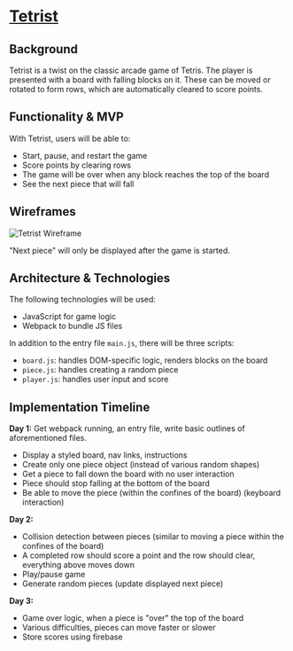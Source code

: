 # [Tetrist](http://www.andrewjgregoryajg.com/Tetrist/)

## Background

Tetrist is a twist on the classic arcade game of Tetris. The player is presented with a board with falling blocks on it. These can be moved or rotated to form rows, which are automatically cleared to score points.

## Functionality & MVP

With Tetrist, users will be able to:
  * Start, pause, and restart the game
  * Score points by clearing rows
  * The game will be over when any block reaches the top of the board
  * See the next piece that will fall

## Wireframes

![Tetrist Wireframe](http://res.cloudinary.com/procify/image/upload/v1516179907/Tetrist_gkajng.png)

"Next piece" will only be displayed after the game is started.

## Architecture & Technologies

The following technologies will be used:
  * JavaScript for game logic
  * Webpack to bundle JS files

In addition to the entry file `main.js`, there will be three scripts:
  * `board.js`: handles DOM-specific logic, renders blocks on the board
  * `piece.js`: handles creating a random piece
  * `player.js`: handles user input and score

## Implementation Timeline

**Day 1:** Get webpack running, an entry file, write basic outlines of aforementioned files.
  * Display a styled board, nav links, instructions
  * Create only one piece object (instead of various random shapes)
  * Get a piece to fall down the board with no user interaction
  * Piece should stop falling at the bottom of the board
  * Be able to move the piece (within the confines of the board) (keyboard interaction)

**Day 2:**
  * Collision detection between pieces (similar to moving a piece within the confines of the board)
  * A completed row should score a point and the row should clear, everything above moves down
  * Play/pause game
  * Generate random pieces (update displayed next piece)

**Day 3:**
  * Game over logic, when a piece is "over" the top of the board
  * Various difficulties, pieces can move faster or slower
  * Store scores using firebase
